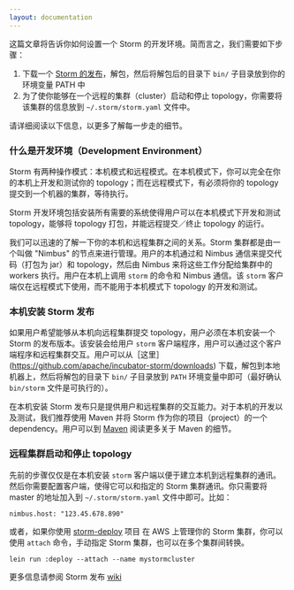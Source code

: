 ```yaml
---
layout: documentation
---
```

这篇文章将告诉你如何设置一个 Storm 的开发环境。简而言之，我们需要如下步骤：

1. 下载一个 [Storm 的发布](..//downloads.html)，解包，然后将解包后的目录下 `bin/` 子目录放到你的环境变量 PATH 中
2. 为了使你能够在一个远程的集群（cluster）启动和停止 topology，你需要将该集群的信息放到 `~/.storm/storm.yaml` 文件中。 

请详细阅读以下信息，以更多了解每一步走的细节。

### 什么是开发环境（Development Environment）

Storm 有两种操作模式：本机模式和远程模式。在本机模式下，你可以完全在你的本机上开发和测试你的 topology；而在远程模式下，有必须将你的 topology 提交到一个机器的集群，等待执行。

Storm 开发环境包括安装所有需要的系统使得用户可以在本机模式下开发和测试 topology，能够将 topology 打包，并能远程提交／终止 topology 的运行。

我们可以迅速的了解一下你的本机和远程集群之间的关系。Storm 集群都是由一个叫做 "Nimbus" 的节点来进行管理。用户的本机通过和 Nimbus 通信来提交代码（打包为 jar）和 topology，然后由 Nimbus 来将这些工作分配给集群中的 workers 执行。用户在本机上调用 `storm` 的命令和 Nimbus 通信。该 `storm` 客户端仅在远程模式下使用，而不能用于本机模式下 topology 的开发和测试。

### 本机安装 Storm 发布

如果用户希望能够从本机向远程集群提交 topology，用户必须在本机安装一个 Storm 的发布版本。该安装会给用户 `storm` 客户端程序，用户可以通过这个客户端程序和远程集群交互。用户可以从［这里］(https://github.com/apache/incubator-storm/downloads) 下载，解包到本地机器上，然后将解包的目录下 `bin/` 子目录放到 `PATH` 环境变量中即可（最好确认 `bin/storm` 文件是可执行的）。

在本机安装 Storm 发布只是提供用户和远程集群的交互能力。对于本机的开发以及测试，我们推荐使用 Maven 并将 Storm 作为你的项目（project）的一个 dependency。用户可以到 [Maven](Maven.html) 阅读更多关于 Maven 的细节。 

### 远程集群启动和停止 topology

先前的步骤仅仅是在本机安装 `storm` 客户端以便于建立本机到远程集群的通讯。然后你需要配置客户端，使得它可以和指定的 Storm 集群通讯。你只需要将 master 的地址加入到 `~/.storm/storm.yaml` 文件中即可。比如：

```
nimbus.host: "123.45.678.890"
```

或者，如果你使用 [storm-deploy](https://github.com/nathanmarz/storm-deploy) 项目 在 AWS 上管理你的 Storm 集群，你可以使用 `attach` 命令，手动指定 Storm 集群，也可以在多个集群间转换。

```
lein run :deploy --attach --name mystormcluster
```
更多信息请参阅 Storm 发布 [wiki](https://github.com/nathanmarz/storm-deploy/wiki)